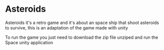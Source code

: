 # Asteroids

Asteroids it's a retro game and it's about an space ship that shoot asteroids to survive, this is an adaptation of the game made with unity

To run the game you just need to download the zip file unziped and run the Space unity application 
